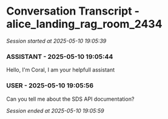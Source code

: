 # Conversation Transcript - alice_landing_rag_room_2434

*Session started at 2025-05-10 19:05:39*

### ASSISTANT - 2025-05-10 19:05:44

Hello, I'm Coral, I am your helpfull assistant

### USER - 2025-05-10 19:05:56

Can you tell me about the SDS API documentation?

*Session ended at 2025-05-10 19:05:59*
